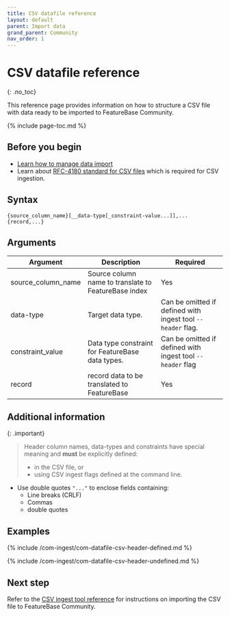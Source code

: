 ```yaml
---
title: CSV datafile reference
layout: default
parent: Import data
grand_parent: Community
nav_order: 1
---
```


# CSV datafile reference
{: .no_toc}

This reference page provides information on how to structure a CSV file with data ready to be imported to FeatureBase Community.

{% include page-toc.md %}

## Before you begin

* [Learn how to manage data import](/docs/community/com-ingest/com-ingest-manage)
* Learn about [RFC-4180 standard for CSV files](https://datatracker.ietf.org/doc/html/rfc4180#section-2) which is required for CSV ingestion.

## Syntax

```
{source_column_name}[__data-type[_constraint-value...]],...
{record,...}
```

## Arguments

| Argument | Description | Required |
|---|---|---|
| source_column_name | Source column name to translate to FeatureBase index | Yes |
| data-type | Target data type. | Can be omitted if defined with ingest tool `--header` flag. |
| constraint_value | Data type constraint for FeatureBase data types. | Can be omitted if defined with ingest tool `--header` flag |
| record | record data to be translated to FeatureBase | Yes |

## Additional information

{: .important}
>Header column names, data-types and constraints have special meaning and **must** be explicitly defined:
>* in the CSV file, or
>* using CSV ingest flags defined at the command line.


* Use double quotes `"..."` to enclose fields containing:
  * Line breaks (CRLF)
  * Commas
  * double quotes

## Examples

{% include /com-ingest/com-datafile-csv-header-defined.md %}

{% include /com-ingest/com-datafile-csv-header-undefined.md %}

## Next step

Refer to the [CSV ingest tool reference](/docs/community/com-ingest/com-ref-ingest-csv) for instructions on importing the CSV file to FeatureBase Community.
